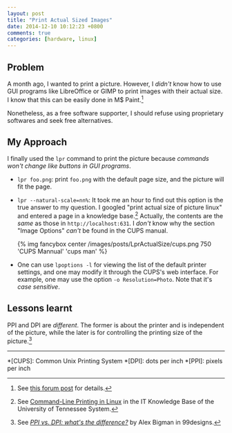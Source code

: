 ```yaml
---
layout: post
title: "Print Actual Sized Images"
date: 2014-12-10 10:12:23 +0800
comments: true
categories: [hardware, linux]
---
```


Problem
---

A month ago, I wanted to print a picture.  However, I *didn't* know
how to use GUI programs like LibreOffice or GIMP to print images with
their actual size.  I know that this can be easily done in M\$
Paint.[^mspaint]

Nonetheless, as a free software supporter, I should refuse using
proprietary softwares and seek free alternatives.

<!-- more -->

My Approach
---

I finally used the `lpr` command to print the picture because
*commands won't change like buttons in GUI programs*.

- `lpr foo.png`: print `foo.png` with the default page size, and the
    picture will fit the page.
- `lpr --natural-scale=nn%`: It took me an hour to find out this
    option is the true answer to my question.  I googled "print actual
    size of picture linux" and entered a page in a knowledge
    base.[^kb]  Actually, the contents are the *same* as those in
    `http://localhost:631`.  I *don't* know why the section "Image
    Options" *can't* be found in the CUPS manual.

    {% img fancybox center /images/posts/LprActualSize/cups.png 750 'CUPS Mannual' 'cups man' %}

- One can use `lpoptions -l` for viewing the list of the default
    printer settings, and one may modify it through the CUPS's web
    interface.  For example, one may use the option `-o
    Resolution=Photo`.  Note that it's *case sensitive*.

Lessons learnt
---

PPI and DPI are *different*.  The former is about the printer and is
independent of the picture, while the later is for controlling the
printing size of the picture.[^dpippi]

---
[^mspaint]: See [this forum post][mspaint] for details.
[^kb]:
    See [Command-Line Printing in Linux][kb] in the IT Knowledge Base
    of the University of Tennessee System.

[^dpippi]:
    See [*PPI vs. DPI: what's the difference?*][dpippi] by Alex Bigman
    in 99designs.

[mspaint]: http://www.sevenforums.com/music-pictures-video/200235-actual-print-size-when-printing-picures.html "Windows 7: Actual print size when printing picures"
[kb]: http://www.eecs.utk.edu/resources/it/kb/printing/linux-command-line
[dpippi]: http://99designs.com/designer-blog/2013/02/26/ppi-vs-dpi-whats-the-difference/

*[CUPS]: Common Unix Printing System
*[DPI]: dots per inch
*[PPI]: pixels per inch
